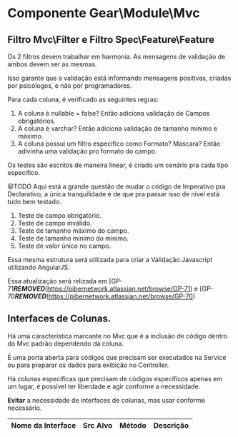 # Componente Gear\Module\Mvc



## Filtro Mvc\Filter e Filtro Spec\Feature\Feature

Os 2 filtros devem trabalhar em harmonia. As mensagens de validação de ambos devem ser as mesmas.

Isso garante que a validação está informando mensagens positivas, criadas por psicólogos, e não por programadores.

Para cada coluna, é verificado as seguintes regras:

1. A coluna é nullable = false? Então adiciona validação de Campos obrigatórios.
2. A coluna é varchar? Então adiciona validação de tamanho mínimo e máximo.
3. A coluna possui um filtro específico como Formato? Mascara? Então adivinha uma validação pro formato do campo.

Os testes são escritos de maneira linear, é criado um cenário pra cada tipo específico.

@TODO Aqui está a grande questão de mudar o código de Imperativo pra Declarativo, a única tranquilidade é de que pra passar isso de nível está tudo bem testado.

1. Teste de campo obrigatório.
1. Teste de campo inválido.
1. Teste de tamanho máximo do campo.
1. Teste de tamanho mínimo do mínimo.
1. Teste de valor único no campo.


Essa mesma estrutura será utilizada para criar a Validação Javascript utilizando AngularJS.

Essa atualização será relizada em [GP-71***REMOVED***(https://pibernetwork.atlassian.net/browse/GP-71) e [GP-70***REMOVED***(https://pibernetwork.atlassian.net/browse/GP-70)







## Interfaces de Colunas.

Há uma característica marcante no Mvc que é a inclusão de código dentro do Mvc padrão dependendo da coluna.

É uma porta aberta para códigos que precisam ser executados na Service ou para preparar os dados para exibição no Controller.

Há colunas específicas que precisam de códigos específicos apenas em um lugar, é possível ter liberdade e agir conforme a necessidade.

**Evitar** a necessidade de interfaces de colunas, mas usar conforme necessário.


| Nome da Interface | Src Alvo | Método | Descrição |
|:--|:--|:--|:--|
 